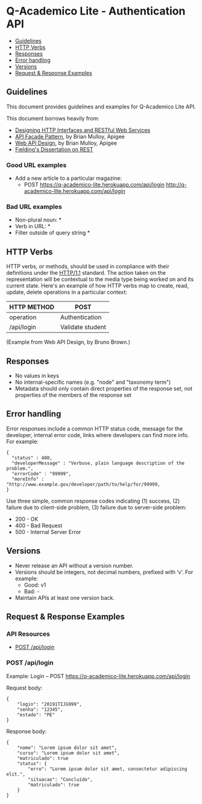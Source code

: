 # Q-Academico Lite - Authentication API

* [Guidelines](#guidelines)
* [HTTP Verbs](#http-verbs)
* [Responses](#responses)
* [Error handling](#error-handling)
* [Versions](#versions)
* [Request & Response Examples](#request--response-examples)

## Guidelines

This document provides guidelines and examples for Q-Academico Lite API.

This document borrows heavily from:
* [Designing HTTP Interfaces and RESTful Web Services](https://www.youtube.com/watch?v=zEyg0TnieLg)
* [API Facade Pattern](http://apigee.com/about/resources/ebooks/api-fa%C3%A7ade-pattern), by Brian Mulloy, Apigee
* [Web API Design](http://pages.apigee.com/web-api-design-ebook.html), by Brian Mulloy, Apigee
* [Fielding's Dissertation on REST](http://www.ics.uci.edu/~fielding/pubs/dissertation/top.htm)

### Good URL examples
* Add a new article to a particular magazine:
    * POST https://q-academico-lite.herokuapp.com/api/login
           http://q-academico-lite.herokuapp.com/api/login

### Bad URL examples
* Non-plural noun:
    * 
* Verb in URL:
    * 
* Filter outside of query string
    * 

## HTTP Verbs

HTTP verbs, or methods, should be used in compliance with their definitions under the [HTTP/1.1](http://www.w3.org/Protocols/rfc2616/rfc2616-sec9.html) standard.
The action taken on the representation will be contextual to the media type being worked on and its current state. Here's an example of how HTTP verbs map to create, read, update, delete operations in a particular context:

| HTTP METHOD | POST            |
| ----------- | --------------- | 
| operation   | Authentication  | 
| /api/login  | Validate student|

(Example from Web API Design, by Bruno Brown.)

## Responses

* No values in keys
* No internal-specific names (e.g. "node" and "taxonomy term")
* Metadata should only contain direct properties of the response set, not properties of the members of the response set


## Error handling

Error responses include a common HTTP status code, message for the developer, internal error code, links where developers can find more info. For example:

    {
      "status" : 400,
      "developerMessage" : "Verbose, plain language description of the problem.",
      "errorCode" : "99999",
      "moreInfo" : "http://www.example.gov/developer/path/to/help/for/99999,
    }

Use three simple, common response codes indicating (1) success, (2) failure due to client-side problem, (3) failure due to server-side problem:
* 200 - OK
* 400 - Bad Request
* 500 - Internal Server Error


## Versions

* Never release an API without a version number.
* Versions should be integers, not decimal numbers, prefixed with ‘v’. For example:
    * Good: v1
    * Bad: -
* Maintain APIs at least one version back.

## Request & Response Examples


### API Resources

  - [POST /api/login](#Post)


### POST /api/login

Example: Login – POST  https://q-academico-lite.herokuapp.com/api/login

Request body:

    {
        "login": "20191TIJG999",
        "senha": "12345",
        "estado": "PE"
    }
    
Response body:

    {
        "nome": "Lorem ipsum dolor sit amet",
        "curso": "Lorem ipsum dolor sit amet",
        "matriculado": true
        "status": {
            "erro": "Lorem ipsum dolor sit amet, consectetur adipiscing elit.",
            "situacao": "Concluído",
            "matriculado": true
        }
    }
